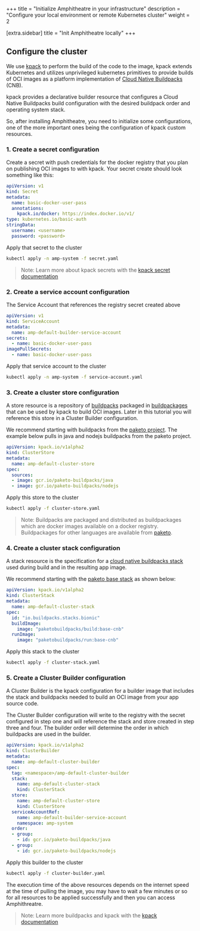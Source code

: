 +++
title = "Initialize Amphitheatre in your infrastructure"
description = "Configure your local environment or remote Kubernetes cluster"
weight = 2

[extra.sidebar]
title = "Init Amphitheatre locally"
+++

## Configure the cluster

We use [kpack](https://github.com/pivotal/kpack) to perform the build of the code to the image, kpack extends Kubernetes and utilizes unprivileged kubernetes primitives to provide builds of OCI images as a platform implementation of [Cloud Native Buildpacks](https://buildpacks.io/) (CNB).

kpack provides a declarative builder resource that configures a Cloud Native Buildpacks build configuration with the desired buildpack order and operating system stack.

So, after installing Amphitheatre, you need to initialize some configurations, one of the more important ones being the configuration of kpack custom resources.

### 1. Create a secret configuration

Create a secret with push credentials for the docker registry that you plan on publishing OCI images to with kpack. Your secret create should look something like this:

```yaml
apiVersion: v1
kind: Secret
metadata:
  name: basic-docker-user-pass
  annotations:
    kpack.io/docker: https://index.docker.io/v1/
type: kubernetes.io/basic-auth
stringData:
  username: <username>
  password: <password>
```

Apply that secret to the cluster

```bash
kubectl apply -n amp-system -f secret.yaml
```

> Note: Learn more about kpack secrets with the [kpack secret documentation](https://github.com/pivotal/kpack/blob/main/docs/secrets.md)

### 2. Create a service account configuration

The Service Account that references the registry secret created above

```yaml
apiVersion: v1
kind: ServiceAccount
metadata:
  name: amp-default-builder-service-account
secrets:
  - name: basic-docker-user-pass
imagePullSecrets:
  - name: basic-docker-user-pass
```

Apply that service account to the cluster

```bash
kubectl apply -n amp-system -f service-account.yaml
```

### 3. Create a cluster store configuration

A store resource is a repository of [buildpacks](http://buildpacks.io/) packaged in [buildpackages](https://buildpacks.io/docs/buildpack-author-guide/package-a-buildpack/) that can be used by kpack to build OCI images. Later in this tutorial you will reference this store in a Cluster Builder configuration.

We recommend starting with buildpacks from the [paketo project](https://github.com/paketo-buildpacks). The example below pulls in java and nodejs buildpacks from the paketo project.

```yaml
apiVersion: kpack.io/v1alpha2
kind: ClusterStore
metadata:
  name: amp-default-cluster-store
spec:
  sources:
  - image: gcr.io/paketo-buildpacks/java
  - image: gcr.io/paketo-buildpacks/nodejs
```

Apply this store to the cluster

```bash
kubectl apply -f cluster-store.yaml
```

> Note: Buildpacks are packaged and distributed as buildpackages which are docker images available on a docker registry. Buildpackages for other languages are available from [paketo](https://github.com/paketo-buildpacks).

### 4. Create a cluster stack configuration

A stack resource is the specification for a [cloud native buildpacks stack](https://buildpacks.io/docs/concepts/components/stack/) used during build and in the resulting app image.

We recommend starting with the [paketo base stack](https://github.com/paketo-buildpacks/stacks) as shown below:

```yaml
apiVersion: kpack.io/v1alpha2
kind: ClusterStack
metadata:
  name: amp-default-cluster-stack
spec:
  id: "io.buildpacks.stacks.bionic"
  buildImage:
    image: "paketobuildpacks/build:base-cnb"
  runImage:
    image: "paketobuildpacks/run:base-cnb"
```

Apply this stack to the cluster

```bash
kubectl apply -f cluster-stack.yaml
```

### 5. Create a Cluster Builder configuration

A Cluster Builder is the kpack configuration for a builder image that includes the stack and buildpacks needed to build an OCI image from your app source code.

The Cluster Builder configuration will write to the registry with the secret configured in step one and will reference the stack and store created in step three and four. The builder order will determine the order in which buildpacks are used in the builder.

```yaml
apiVersion: kpack.io/v1alpha2
kind: ClusterBuilder
metadata:
  name: amp-default-cluster-builder
spec:
  tag: <namespace>/amp-default-cluster-builder
  stack:
    name: amp-default-cluster-stack
    kind: ClusterStack
  store:
    name: amp-default-cluster-store
    kind: ClusterStore
  serviceAccountRef:
    name: amp-default-builder-service-account
    namespace: amp-system
  order:
  - group:
    - id: gcr.io/paketo-buildpacks/java
  - group:
    - id: gcr.io/paketo-buildpacks/nodejs
```

Apply this builder to the cluster

```bash
kubectl apply -f cluster-builder.yaml
```

The execution time of the above resources depends on the internet speed at the time of pulling the image, you may have to wait a few minutes or so for all resources to be applied successfully and then you can access Amphithreatre.

> Note: Learn more buildpacks and kpack with the [kpack documentation](https://github.com/pivotal/kpack)